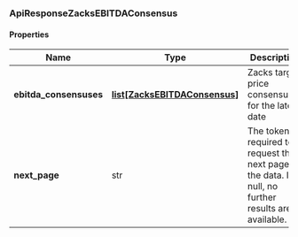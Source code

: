 

[//]: # (CLASS:ApiResponseZacksEBITDAConsensus)

[//]: # (KIND:object)

### ApiResponseZacksEBITDAConsensus

#### Properties

[//]: # (START_DEFINITION)

Name | Type | Description
------------ | ------------- | -------------
**ebitda_consensuses** | [**list[ZacksEBITDAConsensus]**](ZacksEBITDAConsensus.md) | Zacks target price consensuses for the latest date &nbsp;
**next_page** | str | The token required to request the next page of the data. If null, no further results are available. &nbsp;

[//]: # (END_DEFINITION)


[//]: # (CONTAINED_CLASS:ZacksEBITDAConsensus)



